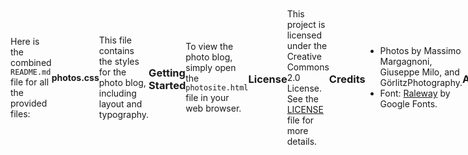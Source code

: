 Here is the combined `README.md` file for all the provided files:

```markdown
# Projects README

This repository contains two separate projects: a Photo Blog and a Score Keeper application. Below are the details for each project.

## 1. Photo Blog

### Project Structure

- `photosite.html`: The main HTML file containing the structure and content of the photo blog.
- `photos.css`: The CSS file for styling the photo blog.

### Features

- Responsive Design: The gallery is designed to be responsive, with images arranged in a flexible layout.
- Custom Fonts: Utilizes the 'Raleway' font from Google Fonts for a clean and modern look.
- Creative Commons Licensed Photos**: All photos are licensed under Creative Commons 2.0.

### File Details

#### photosite.html

This file sets up the basic structure of the photo blog, including the navigation and photo gallery sections.

####HTML
<!DOCTYPE html>
<html>

<head>
    <title>Photo Blog</title>
    <link href="https://fonts.googleapis.com/css2?family=Raleway:wght@800&display=swap" rel="stylesheet">
    <link rel="stylesheet" href="photos.css">
</head>

<body>
    <nav>Soban/Ahmad</nav>

    <section id="container">
        <!-- Photo credits and sources -->
        <img src="http://c1.staticflickr.com/9/8450/8026519634_f33f3724ea_b.jpg">
        <img src="http://c2.staticflickr.com/8/7218/7209301894_c99d3a33c2_h.jpg">
        <img src="http://c2.staticflickr.com/8/7231/6947093326_df216540ff_b.jpg">

        <img src="http://c1.staticflickr.com/9/8788/17367410309_78abb9e5b6_b.jpg">
        <img src="http://c2.staticflickr.com/6/5814/20700286354_762c19bd3b_b.jpg">
        <img src="http://c2.staticflickr.com/6/5647/21137202535_404bf25729_b.jpg">

        <img src="http://c2.staticflickr.com/6/5588/14991687545_5c8e1a2e86_b.jpg">
        <img src="http://c2.staticflickr.com/4/3888/14878097108_5997041006_b.jpg">
        <img src="http://c2.staticflickr.com/8/7579/15482110477_0b0e9e5421_b.jpg">
    </section>
    <footer>
        <p>All Photos Licensed Under Creative Commons 2.0</p>
        <a href="https://creativecommons.org/licenses/by/2.0/legalcode">Creative Commons License</a>
    </footer>
</body>

</html>
```

#### photos.css

This file contains the styles for the photo blog, including layout and typography.

```css
img {
    width: 30%;
    margin-bottom: 2%;
}

#container {
    display: flex;
    flex-wrap: wrap;
    justify-content: space-evenly;
    margin: 1% auto;
}

nav {
    font-family: 'Raleway', sans-serif;
    font-size: 1.5em;
    text-transform: uppercase;
    border-bottom: 2px solid #f1f1f1;
    width: 30%;
    margin: 0% 0% 0% 2.25%;
    padding: 1.2em 0;
}
```

### Getting Started

To view the photo blog, simply open the `photosite.html` file in your web browser.

### License

This project is licensed under the Creative Commons 2.0 License. See the [LICENSE](https://creativecommons.org/licenses/by/2.0/legalcode) file for more details.

### Credits

- Photos by Massimo Margagnoni, Giuseppe Milo, and GörlitzPhotography.
- Font: [Raleway](https://fonts.google.com/specimen/Raleway) by Google Fonts.

### Author

- **Soban Ahmad**

## 2. Score Keeper

### Project Structure

- `index.html`: The main HTML file containing the structure and content of the score keeper application.
- `script.js`: The JavaScript file for handling the logic of the score keeper application.

### Features

- **Score Keeping**: Allows users to keep track of scores for two players.
- **Best Of Feature**: Users can select the number of games to be played (best of 1, 3, or 5).
- **Responsive Design**: Utilizes Bulma CSS framework for responsive design.

### File Details

#### index.html

This file sets up the basic structure of the score keeper application, including the UI elements for displaying scores and controls for updating scores.

####html
<!DOCTYPE html>
<html lang="en">

<head>
    <meta charset="UTF-8">
    <meta name="viewport" content="width=device-width, initial-scale=1.0">
    <title>Score Keeper</title>
    <link rel="stylesheet" href="https://cdn.jsdelivr.net/npm/bulma@1.0.1/css/bulma.min.css">
    <style>
        body {
            height: 100vh;
            display: flex;
            flex-direction: row;
            justify-self: center;
            align-items: center;
        }

        .container {
            width: 5%;
        }

        .button.is-info {
            margin: 0 0.4rem;
        }
    </style>
</head>

<body>
    <div class="container">
        <div class="columns is-centered">
            <div class="column is-half">
                <div class="card is-responsive">
                    <div class="card-image">
                        <figure class="image is-4by3">
                            <img src="https://images.unsplash.com/photo-1705087917495-8530cbaa858e?q=80&w=1727&auto=format&fit=crop&ixlib=rb-4.0.3&ixid=M3wxMjA3fDB8MHxwaG90by1wYWdlfHx8fGVufDB8fHx8fA%3D%3D"
                                alt="Table Tennis Image" />
                        </figure>
                    </div>
                    <div class="card-content">
                        <div class="content">
                            <h2 class="is-size-4 mb-0"><span id="bestOf-p1-display">0</span> - <span
                                    id="bestOf-p2-display">0</span></h2>
                            <h1 class="title is-1 mt-0"><span id="p1Display">0</span> to <span id="p2Display">0</span>
                            </h1>
                            <p class="subtitle">Use the buttons below to keep track of score</p>

                            <div class="bestOf-container my-2">
                                <label for="bestOf" class="label is-large is-inline">Best Of</label>
                                <div class="select is-rounded">
                                    <select name="bestof" id="bestOf">
                                        <option value="1">1</option>
                                        <option value="3">3</option>
                                        <option value="5">5</option>
                                    </select>
                                </div>
                            </div>

                            <label for="maxScore" class="label is-large is-inline">Playing to</label>
                            <div class="select is-rounded">
                                <select name="maxScore" id="maxScore">
                                    <option value="3">3</option>
                                    <option value="5">5</option>
                                    <option value="8">8</option>
                                    <option value="12">12</option>
                                </select>
                            </div>
                        </div>
                        <footer class="card-footer">
                            <button class="button is-primary is-responsive card-footer-item is-size-6" id="p1Button">+1
                                Player 1</button>
                            <button class="button is-info is-responsive card-footer-item is-size-6" id="p2Button">+1
                                Player 2</button>
                            <button class="button is-danger is-responsive card-footer-item is-size-6"
                                id="reset">Reset</button>
                        </footer>
                    </div>
                </div>
            </div>
        </div>
    </div>

    <script src="script.js"></script>
</body>

</html>
```

#### script.js

This file contains the JavaScript logic for updating scores, resetting the game, and handling user interactions.

```javascript
const p1 = {
    Name: 'player 1',
    score: 0,
    button: document.querySelector('#p1Button'),
    display: document.querySelector('#p1Display'),
    wins: 0,
    winCount: document.querySelector('#bestOf-p1-display'),
}

const p2 = {
    Name: 'player 2',
    score: 0,
    wins: 0,
    button: document.querySelector('#p2Button'),
    display: document.querySelector('#p2Display'),
    winCount: document.querySelector('#bestOf-p2-display')
}

const maxScore = document.querySelector('#maxScore');
const maxGameCount = document.querySelector('#bestOf');
const resetButton = document.querySelector('#reset');

let gameCount = 0;
let winningScore = 3;
let isGameOver

 = false;

function updateScore(player, opponent) {
    if (!isGameOver) {
        player.score += 1;
        if (player.score === winningScore) {
            gameCount++;
            player.wins += 1;
            player.display.textContent = player.score;
            player.winCount.textContent = player.wins;
            player.winCount.classList.add('has-text-success');
            player.winCount.classList.remove('has-text-danger');
            opponent.winCount.classList.add('has-text-danger');
            opponent.winCount.classList.remove('has-text-success');
            if (gameCount === parseInt(maxGameCount.value)) {
                player.button.disabled = true;
                opponent.button.disabled = true;
            } else {
                resetGame();
            }
        }
        player.display.textContent = player.score;
    }
}

p1.button.addEventListener('click', () => {
    updateScore(p1, p2);
    console.log(`player 1 Score: ${p1.score}, player 2 Score: ${p2.score}`);
})

p2.button.addEventListener('click', () => {
    updateScore(p2, p1);
    console.log(`player 1 Score: ${p1.score}, player 2 Score: ${p2.score}`);
})

maxGameCount.addEventListener('change', function () {
    maxGameCount.value = parseInt(this.value);
    resetAll();
})

maxScore.addEventListener('change', function () {
    winningScore = parseInt(this.value);
    resetAll();
})

resetButton.addEventListener('click', resetAll)

function resetGame() {
    isGameOver = false;
    for (let p of [p1, p2]) {
        p.score = 0;
        p.display.textContent = 0;
        p.button.disabled = false;
    }
}

function resetAll() {
    resetGame();
    gameCount = 0;
    for (let p of [p1, p2]) {
        p.wins = 0;
        p.winCount.textContent = 0;
        p.winCount.classList.remove('has-text-success');
        p.winCount.classList.remove('has-text-danger');
    }
}
```

### Getting Started

To use the score keeper, open the `index.html` file in your web browser. 

### Author

- **Soban Ahmad**
```
